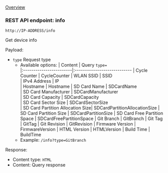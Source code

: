 [Overview](_OVERVIEW.md) 

### REST API endpoint: info

`http://IP-ADDRESS/info`


Get device info

Payload:
  - `type` Request type
    - Available options:
      | Content                 | Query `type=`          
      |:------------------------|:----------------------------
      | Cycle Counter           | CycleCounter
      | WLAN SSID               | SSID   
      | IPv4 Address            | IP    
      | Hostname                | Hostname
      | SD Card Name            | SDCardName            
      | SD Card Manufacturer    | SDCardManufacturer    
      | SD Card Capacity        | SDCardCapacity        
      | SD Card Sector Size     | SDCardSectorSize      
      | SD Card Partition Allocation Size| SDCardPartitionAllocationSize
      | SD Card Partition Size  | SDCardPartitionSize
      | SD Card Free Partition Space | SDCardFreePartitionSpace
      | Git Branch              | GitBranch
      | Git Tag                 | GitTag
      | Git Revision            | GitRevision
      | Firmware Version        | FirmwareVersion
      | HTML Version            | HTMLVersion
      | Build Time              | BuildTime
    - Example: `/info?type=GitBranch` 

Response:
  - Content type: `HTML`
  - Content: Query response
